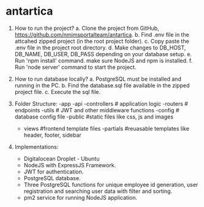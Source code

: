 # antartica

1. How to run the project?
    a. Clone the project from GitHub, https://github.com/nmimsportalteam/antartica.
    b. Find .env file in the attcahed zipped project (in the root project folder).
    c. Copy paste the .env file in the project root directory.
    d. Make changes to DB_HOST, DB_NAME, DB_USER, DB_PASS depending on your database setup. 
    e. Run 'npm install' command. make sure NodeJS and npm is installed.
    f. Run 'node server' command to start the project.

2. How to run database locally?
    a. PostgreSQL must be installed and running in the PC.
    b. Find the database.sql file available in the zipped project file.
    c. Execute the sql file.


3. Folder Structure:
    -app
        -api
            -controllers # application logic
            -routers # endpoints
            -utils # JWT and other middleware functions
    -config # database config file
    -public #static files like css, js and images
    - views #frontend template files
        -partials #reuasable templates like header, footer, sidebar
        
4. Implementations:
    - Digitalocean Droplet - Ubuntu
    - NodeJS with ExpressJS Framework.
    - JWT for authentication.
    - PostgreSQL database.
    - Three PostgreSQL functions for unique employee id generation, user registration and searching user data with filter and sorting.
    - pm2 service for running NodeJS application.